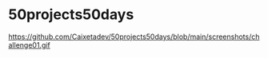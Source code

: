 # 50projects50days


https://github.com/Caixetadev/50projects50days/blob/main/screenshots/challenge01.gif
